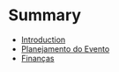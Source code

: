 # Summary

* [Introduction](README.md)
* [Planejamento do Evento](planejamento.md)
* [Finanças](financas.md)

